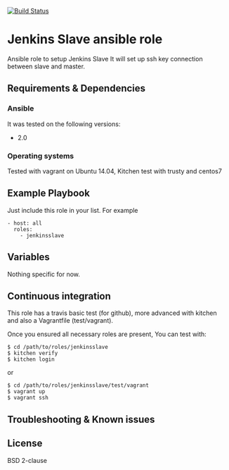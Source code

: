 [![Build Status](https://travis-ci.org/juju4/ansible-jenkinsslave.svg?branch=master)](https://travis-ci.org/juju4/ansible-jenkinsslave)
# Jenkins Slave ansible role

Ansible role to setup Jenkins Slave
It will set up ssh key connection between slave and master.

## Requirements & Dependencies

### Ansible
It was tested on the following versions:
 * 2.0

### Operating systems

Tested with vagrant on Ubuntu 14.04, Kitchen test with trusty and centos7

## Example Playbook

Just include this role in your list.
For example

```
- host: all
  roles:
    - jenkinsslave
```

## Variables

Nothing specific for now.

## Continuous integration

This role has a travis basic test (for github), more advanced with kitchen and also a Vagrantfile (test/vagrant).

Once you ensured all necessary roles are present, You can test with:
```
$ cd /path/to/roles/jenkinsslave
$ kitchen verify
$ kitchen login
```
or
```
$ cd /path/to/roles/jenkinsslave/test/vagrant
$ vagrant up
$ vagrant ssh
```

## Troubleshooting & Known issues


## License

BSD 2-clause

